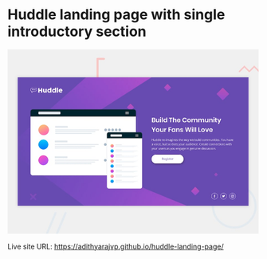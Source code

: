 # Huddle landing page with single introductory section

![Design preview for the Huddle landing page with single introductory section](./design/desktop-preview.jpg)

Live site URL:  https://adithyarajvp.github.io/huddle-landing-page/
